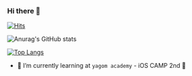 ### Hi there 👋
[![Hits](https://hits.seeyoufarm.com/api/count/incr/badge.svg?url=https%3A%2F%2Fgithub.com%2FFezravien&count_bg=%23FF8A00&title_bg=%23F14747&icon=&icon_color=%23E7E7E7&title=hits&edge_flat=true)](https://hits.seeyoufarm.com)

![Anurag's GitHub stats](https://github-readme-stats.vercel.app/api?username=Fezravien&show_icons=true&theme=merko)

[![Top Langs](https://github-readme-stats.vercel.app/api/top-langs/?username=Fezravien&layout=compact)](https://github.com/anuraghazra/github-readme-stats)

<!--
**Fezravien/Fezravien** is a ✨ _special_ ✨ repository because its `README.md` (this file) appears on your GitHub profile.

Here are some ideas to get you started:

🔭 I’m currently working on
- 🌱 I’m currently learning ...
- 👯 I’m looking to collaborate on ...
- 🤔 I’m looking for help with ...
- 💬 Ask me about ...
- 📫 How to reach me: ...
- 😄 Pronouns: ...
- ⚡ Fun fact: ...
-->

- 🌱 I’m currently learning at `yagom academy` - iOS CAMP 2nd 📱
 
